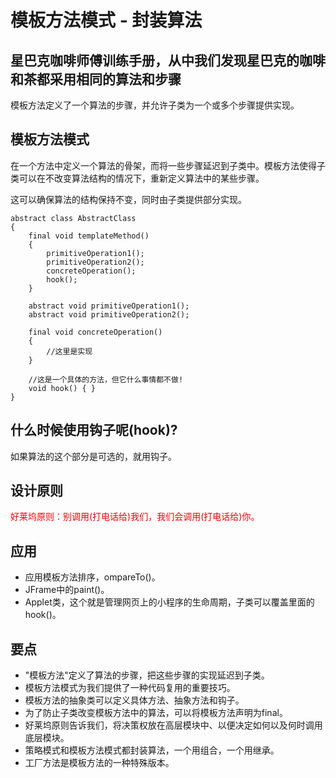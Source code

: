 # 模板方法模式 - 封装算法

## 星巴克咖啡师傅训练手册，从中我们发现星巴克的咖啡和茶都采用相同的算法和步骤
模板方法定义了一个算法的步骤，并允许子类为一个或多个步骤提供实现。

## 模板方法模式
在一个方法中定义一个算法的骨架，而将一些步骤延迟到子类中。模板方法使得子类可以在不改变算法结构的情况下，重新定义算法中的某些步骤。

这可以确保算法的结构保持不变，同时由子类提供部分实现。

```
abstract class AbstractClass
{
	final void templateMethod()
	{
		primitiveOperation1();
		primitiveOperation2();
		concreteOperation();
		hook();
	}

	abstract void primitiveOperation1();
	abstract void primitiveOperation2();

	final void concreteOperation()
	{
		//这里是实现
	}

	//这是一个具体的方法，但它什么事情都不做!
	void hook() { }
}
```

## 什么时候使用钩子呢(hook)?
如果算法的这个部分是可选的，就用钩子。

## 设计原则
<font color="red">好莱坞原则：别调用(打电话给)我们，我们会调用(打电话给)你。</font>

## 应用
- 应用模板方法排序，ompareTo()。
- JFrame中的paint()。
- Applet类，这个就是管理网页上的小程序的生命周期，子类可以覆盖里面的hook()。

## 要点
- "模板方法"定义了算法的步骤，把这些步骤的实现延迟到子类。
- 模板方法模式为我们提供了一种代码复用的重要技巧。
- 模板方法的抽象类可以定义具体方法、抽象方法和钩子。
- 为了防止子类改变模板方法中的算法，可以将模板方法声明为final。
- 好莱坞原则告诉我们，将决策权放在高层模块中、以便决定如何以及何时调用底层模块。
- 策略模式和模板方法模式都封装算法，一个用组合，一个用继承。
- 工厂方法是模板方法的一种特殊版本。
